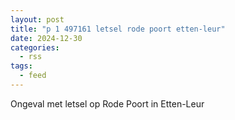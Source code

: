 ```yaml
---
layout: post
title: "p 1 497161 letsel rode poort etten-leur"
date: 2024-12-30
categories: 
  - rss
tags: 
  - feed
---
```


Ongeval met letsel op Rode Poort in Etten-Leur
